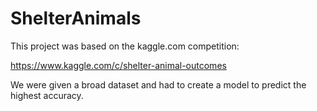 # ShelterAnimals

This project was based on the kaggle.com competition:

https://www.kaggle.com/c/shelter-animal-outcomes 

We were given a broad dataset and had to create a model to predict the highest accuracy. 
